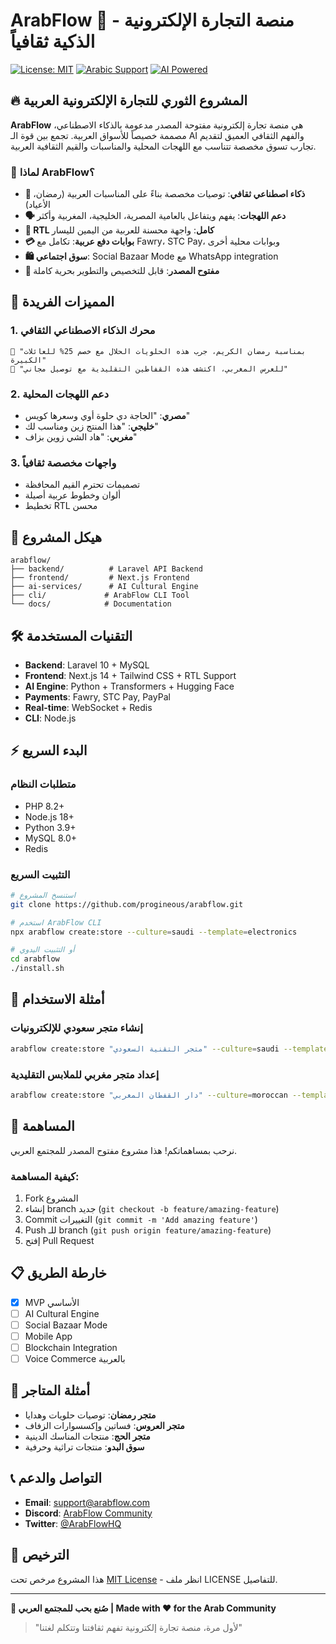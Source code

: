 # ArabFlow 🌙 - منصة التجارة الإلكترونية الذكية ثقافياً

[![License: MIT](https://img.shields.io/badge/License-MIT-yellow.svg)](https://opensource.org/licenses/MIT)
[![Arabic Support](https://img.shields.io/badge/Arabic-Supported-green.svg)]()
[![AI Powered](https://img.shields.io/badge/AI-Powered-blue.svg)]()

## 🔥 المشروع الثوري للتجارة الإلكترونية العربية

**ArabFlow** هي منصة تجارة إلكترونية مفتوحة المصدر مدعومة بالذكاء الاصطناعي، مصممة خصيصاً للأسواق العربية. تجمع بين قوة الـ AI والفهم الثقافي العميق لتقديم تجارب تسوق مخصصة تتناسب مع اللهجات المحلية والمناسبات والقيم الثقافية العربية.

### 🎯 لماذا ArabFlow؟

- **🧠 ذكاء اصطناعي ثقافي**: توصيات مخصصة بناءً على المناسبات العربية (رمضان، الأعياد)
- **🗣️ دعم اللهجات**: يفهم ويتفاعل بالعامية المصرية، الخليجية، المغربية وأكثر
- **📱 RTL كامل**: واجهة محسنة للعربية من اليمين لليسار
- **💳 بوابات دفع عربية**: تكامل مع Fawry، STC Pay، وبوابات محلية أخرى
- **🛍️ سوق اجتماعي**: Social Bazaar Mode مع WhatsApp integration
- **🔧 مفتوح المصدر**: قابل للتخصيص والتطوير بحرية كاملة

## 🚀 المميزات الفريدة

### 1. محرك الذكاء الاصطناعي الثقافي
```
🎪 "بمناسبة رمضان الكريم، جرب هذه الحلويات الحلال مع خصم 25% للعائلات الكبيرة"
🏺 "للعرس المغربي، اكتشف هذه القفاطين التقليدية مع توصيل مجاني"
```

### 2. دعم اللهجات المحلية
- **مصري**: "الحاجة دي حلوة أوي وسعرها كويس"
- **خليجي**: "هذا المنتج زين ومناسب لك"
- **مغربي**: "هاد الشي زوين بزاف"

### 3. واجهات مخصصة ثقافياً
- تصميمات تحترم القيم المحافظة
- ألوان وخطوط عربية أصيلة
- تخطيط RTL محسن

## 📁 هيكل المشروع

```
arabflow/
├── backend/          # Laravel API Backend
├── frontend/         # Next.js Frontend
├── ai-services/      # AI Cultural Engine
├── cli/             # ArabFlow CLI Tool
└── docs/            # Documentation
```

## 🛠️ التقنيات المستخدمة

- **Backend**: Laravel 10 + MySQL
- **Frontend**: Next.js 14 + Tailwind CSS + RTL Support
- **AI Engine**: Python + Transformers + Hugging Face
- **Payments**: Fawry, STC Pay, PayPal
- **Real-time**: WebSocket + Redis
- **CLI**: Node.js

## ⚡ البدء السريع

### متطلبات النظام
- PHP 8.2+
- Node.js 18+
- Python 3.9+
- MySQL 8.0+
- Redis

### التثبيت السريع
```bash
# استنسخ المشروع
git clone https://github.com/progineous/arabflow.git

# استخدم ArabFlow CLI
npx arabflow create:store --culture=saudi --template=electronics

# أو التثبيت اليدوي
cd arabflow
./install.sh
```

## 🎨 أمثلة الاستخدام

### إنشاء متجر سعودي للإلكترونيات
```bash
arabflow create:store "متجر التقنية السعودي" --culture=saudi --template=electronics
```

### إعداد متجر مغربي للملابس التقليدية
```bash
arabflow create:store "دار القفطان المغربي" --culture=moroccan --template=traditional-clothing
```

## 🤝 المساهمة

نرحب بمساهماتكم! هذا مشروع مفتوح المصدر للمجتمع العربي.

### كيفية المساهمة:
1. Fork المشروع
2. إنشاء branch جديد (`git checkout -b feature/amazing-feature`)
3. Commit التغييرات (`git commit -m 'Add amazing feature'`)
4. Push للـ branch (`git push origin feature/amazing-feature`)
5. إفتح Pull Request

## 📋 خارطة الطريق

- [x] MVP الأساسي
- [ ] AI Cultural Engine
- [ ] Social Bazaar Mode
- [ ] Mobile App
- [ ] Blockchain Integration
- [ ] Voice Commerce بالعربية

## 🌟 أمثلة المتاجر

- **متجر رمضان**: توصيات حلويات وهدايا
- **متجر العروس**: فساتين وإكسسوارات الزفاف
- **متجر الحج**: منتجات المناسك الدينية
- **سوق البدو**: منتجات تراثية وحرفية

## 📞 التواصل والدعم

- **Email**: support@arabflow.com
- **Discord**: [ArabFlow Community](https://discord.gg/arabflow)
- **Twitter**: [@ArabFlowHQ](https://twitter.com/arabflowhq)

## 📄 الترخيص

هذا المشروع مرخص تحت [MIT License](LICENSE) - انظر ملف LICENSE للتفاصيل.

---

**🌙 صُنع بحب للمجتمع العربي | Made with ❤️ for the Arab Community**

> "لأول مرة، منصة تجارة إلكترونية تفهم ثقافتنا وتتكلم لغتنا"
